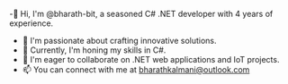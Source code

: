 -👋 Hi, I'm @bharath-bit, a seasoned C# .NET developer with 4 years of experience.
- 👀 I'm passionate about crafting innovative solutions.
- 🌱 Currently, I'm honing my skills in C#.
- 💞️ I'm eager to collaborate on .NET web applications and IoT projects.
- 📫 You can connect with me at bharathkalmani@outlook.com

<!---
bharath-bit/bharath-bit is a ✨ special ✨ repository because its `README.md` (this file) appears on your GitHub profile.
You can click the Preview link to take a look at your changes.
--->
